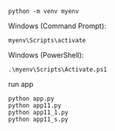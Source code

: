     python -m venv myenv

Windows (Command Prompt):

    myenv\Scripts\activate

Windows (PowerShell):

    .\myenv\Scripts\Activate.ps1

run app

    python app.py
    python app11.py
    python app11_1.py
    python app11_s.py
